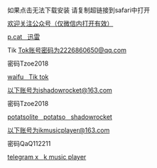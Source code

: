 <div style="line-height:30px">

如果点击无法下载安装 请复制超链接到safari中打开<br>
<a href="https://mp.weixin.qq.com/mp/profile_ext?action=home&__biz=MzI2ODA4ODQ4Mw==&scene=110#wechat_redirect">欢迎关注公众号（仅微信内打开有效）</a><br>
<a title="iPhone" href="itms-services://?action=download-manifest&amp;url=https://raw.githubusercontent.com/inorthonly/xml/master/pcat.plist">p.cat&nbsp;&nbsp;
<a title="iPhone" href="itms-services://?action=download-manifest&amp;url=https://raw.githubusercontent.com/inorthonly/xml/master/xl.xml">迅雷</a>&nbsp;&nbsp;
<br>
Tik Tok账号密码为2226860650@qq.com<br> 
密码Tzoe2018<br>
<a title="iPhone" href="itms-services://?action=download-manifest&amp;url=https://raw.githubusercontent.com/inorthonly/xml/master/waifu.xml">waifu&nbsp;&nbsp;
<a title="iPhone" href="itms-services://?action=download-manifest&amp;url=https://raw.githubusercontent.com/inorthonly/xml/master/tiktok.xml">Tik tok</a>&nbsp;&nbsp;
<br>
以下账号为ishadowrocket@163.com <br>
密码Tzoe2018 <br>
<a title="iPhone" href="itms-services://?action=download-manifest&amp;url=https://raw.githubusercontent.com/inorthonly/xml/master/potatsolite.xml"> potatsolite&nbsp;&nbsp;
</a><a title="iPhone" href="itms-services://?action=download-manifest&amp;url=https://raw.githubusercontent.com/inorthonly/xml/master/potatso.xml">potatso&nbsp;&nbsp;
 </a><a title="iPhone" href="itms-services://?action=download-manifest&amp;url=https://raw.githubusercontent.com/inorthonly/xml/master/shadowrocket.xml"> shadowrocket</a>&nbsp;&nbsp;
<br>
以下账号为ikmusicplayer@163.com<br>
 密码QaQ112211<br>
<a title="iPhone" href="itms-services://?action=download-manifest&amp;url=https://raw.githubusercontent.com/inorthonly/xml/master/telegramx.xml"> telegram x&nbsp;&nbsp;
</a><a title="iPhone" href="itms-services://?action=download-manifest&amp;url=https://raw.githubusercontent.com/inorthonly/xml/master/music.xml"> k music player</a>
